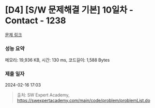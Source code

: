 # [D4] [S/W 문제해결 기본] 10일차 - Contact - 1238 

[문제 링크](https://swexpertacademy.com/main/code/problem/problemDetail.do?contestProbId=AV15B1cKAKwCFAYD) 

### 성능 요약

메모리: 19,936 KB, 시간: 130 ms, 코드길이: 1,588 Bytes

### 제출 일자

2024-02-16 17:03



> 출처: SW Expert Academy, https://swexpertacademy.com/main/code/problem/problemList.do